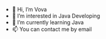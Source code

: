 - 👋 Hi, I’m Vova
- 👀 I’m interested in Java Developing
- 🌱 I’m currently learning Java
- 📫 You can contact me by email
